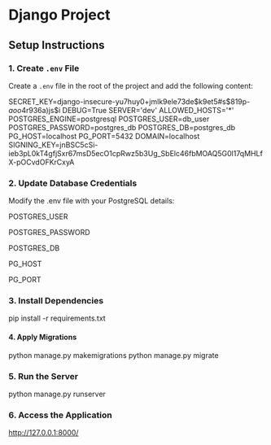 # Django Project

## Setup Instructions

### 1. Create `.env` File

Create a `.env` file in the root of the project and add the following content:


SECRET_KEY=django-insecure-yu7huy0+jmlk9ele73de$k9et5#s$819p-$aoo$4r936a)js$i
DEBUG=True
SERVER='dev'
ALLOWED_HOSTS='*'
POSTGRES_ENGINE=postgresql
POSTGRES_USER=db_user
POSTGRES_PASSWORD=postgres_db
POSTGRES_DB=postgres_db
PG_HOST=localhost
PG_PORT=5432
DOMAIN=localhost
SIGNING_KEY=jnBSC5cSi-ieb3pL0kT4gfjSxr67msD5ecO1cpRwz5b3Ug_SbElc46fbMOAQ5G0l17qMHLfX-pOCvdOFKrCxyA



### 2. Update Database Credentials
Modify the .env file with your PostgreSQL details:

POSTGRES_USER

POSTGRES_PASSWORD

POSTGRES_DB

PG_HOST

PG_PORT

### 3. Install Dependencies

pip install -r requirements.txt


#### 4. Apply Migrations

python manage.py makemigrations
python manage.py migrate


### 5. Run the Server

python manage.py runserver


### 6. Access the Application

http://127.0.0.1:8000/

